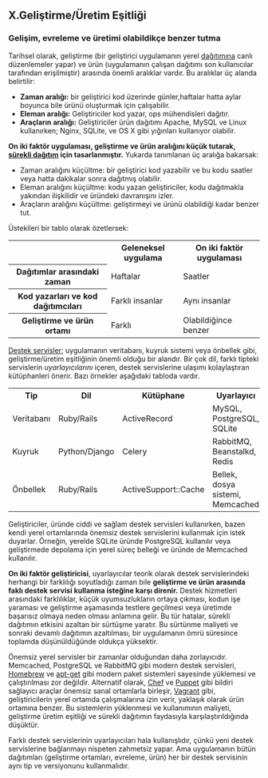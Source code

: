 ## X.Geliştirme/Üretim Eşitliği
### Gelişim, evreleme ve üretimi olabildikçe benzer tutma

Tarihsel olarak, geliştirme (bir geliştirici uygulamanın yerel [dağıtımına](./codebase) canlı düzenlemeler yapar) ve ürün (uygulamanın çalışan dağıtımı son kullanıcılar tarafından erişilmiştir) arasında önemli aralıklar vardır. Bu aralıklar üç alanda belirtilir:

* **Zaman aralığı:** bir geliştirici kod üzerinde günler,haftalar hatta aylar boyunca bile ürünü oluşturmak için çalışabilir.
* **Eleman aralığı:** Geliştiriciler kod yazar, ops mühendisleri dağıtır.
* **Araçların aralığı:** Geliştiriciler  ürün dağıtımı Apache, MySQL ve Linux kullanırken; Nginx, SQLite, ve OS X gibi yığınları kullanıyor olabilir.

**On iki faktör uygulaması, geliştirme ve ürün aralığını küçük tutarak, [sürekli dağıtım](http://www.avc.com/a_vc/2011/02/continuous-deployment.html) için tasarlanmıştır.** Yukarda tanımlanan üç aralığa bakarsak:

* Zaman aralığını küçültme: bir geliştirici kod yazabilir ve bu kodu saatler veya hatta dakikalar sonra dağıtmış olabilir.
* Eleman aralığını küçültme: kodu yazan geliştiriciler, kodu dağıtmakla yakından ilişkilidir ve üründeki davranışını izler.
* Araçların aralığını küçültme: geliştirmeyi ve ürünü olabildiği kadar benzer tut.

Üstekileri bir tablo olarak özetlersek:

<table>
  <tr>
    <th></th>
    <th>Geleneksel uygulama</th>
    <th>On iki faktör uygulaması</th>
  </tr>
  <tr>
    <th>Dağıtımlar arasındaki zaman</th>
    <td>Haftalar</td>
    <td>Saatler</td>
  </tr>
  <tr>
    <th>Kod yazarları ve kod dağıtımcıları</th>
    <td>Farklı insanlar</td>
    <td>Aynı insanlar</td>
  </tr>
  <tr>
    <th>Geliştirme ve ürün ortamı</th>
    <td>Farklı</td>
    <td>Olabildiğince benzer</td>
  </tr>
</table>

[Destek servisler](./backing-services); uygulamanın veritabanı, kuyruk sistemi veya önbellek gibi, geliştirme/üretim eşitliğinin önemli olduğu bir alandır. Bir çok dil, farklı tipteki servislerin *uyarlayıcılarını* içeren, destek servislerine ulaşımı kolaylaştıran kütüphanleri önerir. Bazı örnekler aşağıdaki tabloda vardır.

<table>
  <tr>
    <th>Tip</th>
    <th>Dil</th>
    <th>Kütüphane</th>
    <th>Uyarlayıcı</th>
  </tr>
  <tr>
    <td>Veritabanı</td>
    <td>Ruby/Rails</td>
    <td>ActiveRecord</td>
    <td>MySQL, PostgreSQL, SQLite</td>
  </tr>
  <tr>
    <td>Kuyruk</td>
    <td>Python/Django</td>
    <td>Celery</td>
    <td>RabbitMQ, Beanstalkd, Redis</td>
  </tr>
  <tr>
    <td>Önbellek</td>
    <td>Ruby/Rails</td>
    <td>ActiveSupport::Cache</td>
    <td>Bellek, dosya sistemi, Memcached</td>
  </tr>
</table>

Geliştiriciler, üründe ciddi ve sağlam destek servisleri kullanırken, bazen kendi yerel ortamlarında önemsiz destek servislerini kullanmak için istek duyarlar. Örneğin, yerelde SQLite üründe PostgreSQL kullanılır veya geliştirmede depolama için yerel süreç belleği ve üründe de Memcached kullanılır.

**On iki faktör geliştiricisi**, uyarlayıcılar teorik olarak destek servislerindeki herhangi bir farklılığı soyutladığı zaman bile **geliştirme ve ürün arasında faklı destek servisi kullanma isteğine karşı direnir.** Destek hizmetleri arasındaki farklılıklar, küçük uyumsuzlukların ortaya çıkması, kodun işe yaraması ve geliştirme aşamasında testlere geçilmesi veya üretimde başarısız olmaya neden olması anlamına gelir. Bu tür hatalar, sürekli dağıtımın etkisini azaltan bir sürtüşme yaratır. Bu sürtünme maliyeti ve sonraki devamlı dağıtımın azaltılması, bir uygulamanın ömrü süresince toplamda düşünüldüğünde oldukça yüksektir.

Önemsiz yerel servisler bir zamanlar olduğundan daha zorlayıcıdır. Memcached, PostgreSQL ve RabbitMQ gibi modern destek servisleri, [Homebrew](http://mxcl.github.com/homebrew/) ve [apt-get](https://help.ubuntu.com/community/AptGet/Howto) gibi modern paket sistemleri sayesinde yüklemesi ve çalıştırılması zor değildir. Alternatif olarak, [Chef](http://www.opscode.com/chef/) ve [Puppet](http://docs.puppetlabs.com/) gibi bildiri sağlayıcı araçlar önemsiz sanal ortamlarla birleşir, [Vagrant](http://vagrantup.com/) gibi, geliştiricilerin yerel ortamda çalışmalarına izin verir, yaklaşık olarak ürün ortamına benzer. Bu sistemlerin yüklenmesi ve kullanımının maliyeti, geliştirme üretim eşitliği ve sürekli dağıtımın faydasıyla karşılaştırıldığında düşüktür.

Farklı destek servislerinin uyarlayıcıları hala kullanışlıdır, çünkü yeni destek servislerine bağlanmayı nispeten zahmetsiz yapar. Ama uygulamanın bütün dağıtımları (geliştirme ortamları, evreleme, ürün) her bir destek servisinin aynı tip ve versiyonunu kullanmalıdır.
